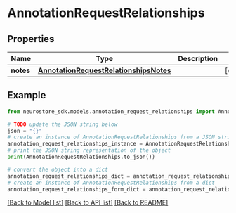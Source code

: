 # AnnotationRequestRelationships


## Properties

Name | Type | Description | Notes
------------ | ------------- | ------------- | -------------
**notes** | [**AnnotationRequestRelationshipsNotes**](AnnotationRequestRelationshipsNotes.md) |  | [optional] 

## Example

```python
from neurostore_sdk.models.annotation_request_relationships import AnnotationRequestRelationships

# TODO update the JSON string below
json = "{}"
# create an instance of AnnotationRequestRelationships from a JSON string
annotation_request_relationships_instance = AnnotationRequestRelationships.from_json(json)
# print the JSON string representation of the object
print(AnnotationRequestRelationships.to_json())

# convert the object into a dict
annotation_request_relationships_dict = annotation_request_relationships_instance.to_dict()
# create an instance of AnnotationRequestRelationships from a dict
annotation_request_relationships_form_dict = annotation_request_relationships.from_dict(annotation_request_relationships_dict)
```
[[Back to Model list]](../README.md#documentation-for-models) [[Back to API list]](../README.md#documentation-for-api-endpoints) [[Back to README]](../README.md)


